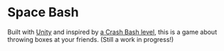 Space Bash
============

Built with [Unity](http://unity3d.com/) and inspired by [a Crash Bash level](http://www.youtube.com/watch?v=tweZMllQihQ), this is a game about throwing boxes at your friends. (Still a work in progress!)
